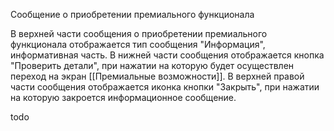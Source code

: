 Сообщение о приобретении премиального функционала

В верхней части сообщения о приобретении премиального функционала отображается тип сообщения "Информация", информативная часть. В нижней части сообщения отображается кнопка "Проверить детали", при нажатии на которую будет осуществлен переход на экран [[Премиальные возможности]].
В верхней правой части сообщения отображается иконка кнопки "Закрыть", при нажатии на которую закроется информационное сообщение.

todo
